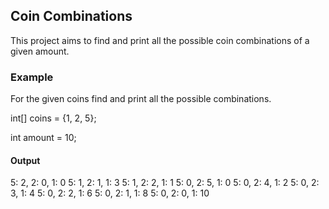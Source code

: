 ## Coin Combinations

This project aims to find and print all the possible coin combinations of a given amount.

### Example

For the given coins find and print all the possible combinations.

int[] coins = {1, 2, 5};

int amount = 10;

#### Output

5: 2, 2: 0, 1: 0
5: 1, 2: 1, 1: 3
5: 1, 2: 2, 1: 1
5: 0, 2: 5, 1: 0
5: 0, 2: 4, 1: 2
5: 0, 2: 3, 1: 4
5: 0, 2: 2, 1: 6
5: 0, 2: 1, 1: 8
5: 0, 2: 0, 1: 10
